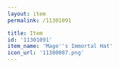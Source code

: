 ```yaml
---
layout: item
permalink: /11301091

title: Item
id: '11301091'
item_name: 'Mage''s Immortal Hat'
icon_url: '11300087.png'
---
```

